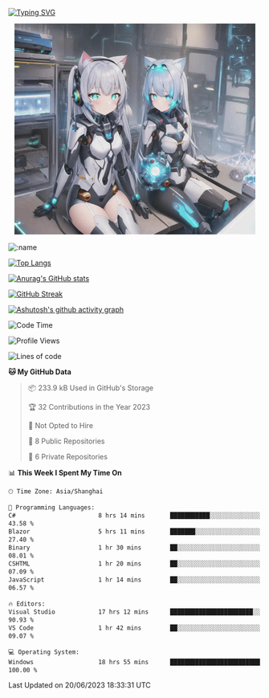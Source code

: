[![Typing SVG](https://readme-typing-svg.demolab.com?font=Fira+Code&pause=1000&color=F78FDE&width=435&lines=%E6%AC%A2%E8%BF%8E%E5%A4%A7%E4%BD%AC%E6%9D%A5%E8%AE%BF0v0)](https://git.io/typing-svg)


<p align="center">
  <a href="https://github.com/qq583044063qq"><img src="banner.png" alt="qq583044063qq Banner"></a>
</p>



![:name](https://count.getloli.com/get/@hk416?theme=rule34)

[![Top Langs](https://github-readme-stats.vercel.app/api/top-langs/?username=qq583044063qq&locale=cn&hide=javascript,html,css&theme=tokyonight)](https://github.com/anuraghazra/github-readme-stats)

[![Anurag's GitHub stats](https://github-readme-stats.vercel.app/api?username=qq583044063qq&count_private=true&show_icons=true&locale=cn&theme=tokyonight)](https://github.com/anuraghazra/github-readme-stats)

[![GitHub Streak](https://streak-stats.demolab.com/?user=qq583044063qq&locale=zh_Hans&theme=tokyonight)](https://git.io/streak-stats)

[![Ashutosh's github activity graph](https://github-readme-activity-graph.vercel.app/graph?username=qq583044063qq&theme=tokyo-night)](https://github.com/ashutosh00710/github-readme-activity-graph)

<!--START_SECTION:waka-->
![Code Time](http://img.shields.io/badge/Code%20Time-33%20hrs%2032%20mins-blue)

![Profile Views](http://img.shields.io/badge/Profile%20Views-5-blue)

![Lines of code](https://img.shields.io/badge/From%20Hello%20World%20I%27ve%20Written-904.7%20thousand%20lines%20of%20code-blue)

**🐱 My GitHub Data** 

> 📦 233.9 kB Used in GitHub's Storage 
 > 
> 🏆 32 Contributions in the Year 2023
 > 
> 🚫 Not Opted to Hire
 > 
> 📜 8 Public Repositories 
 > 
> 🔑 6 Private Repositories 
 > 
📊 **This Week I Spent My Time On** 

```text
🕑︎ Time Zone: Asia/Shanghai

💬 Programming Languages: 
C#                       8 hrs 14 mins       ███████████░░░░░░░░░░░░░░   43.58 % 
Blazor                   5 hrs 11 mins       ███████░░░░░░░░░░░░░░░░░░   27.40 % 
Binary                   1 hr 30 mins        ██░░░░░░░░░░░░░░░░░░░░░░░   08.01 % 
CSHTML                   1 hr 20 mins        ██░░░░░░░░░░░░░░░░░░░░░░░   07.09 % 
JavaScript               1 hr 14 mins        ██░░░░░░░░░░░░░░░░░░░░░░░   06.57 % 

🔥 Editors: 
Visual Studio            17 hrs 12 mins      ███████████████████████░░   90.93 % 
VS Code                  1 hr 42 mins        ██░░░░░░░░░░░░░░░░░░░░░░░   09.07 % 

💻 Operating System: 
Windows                  18 hrs 55 mins      █████████████████████████   100.00 % 
```


 Last Updated on 20/06/2023 18:33:31 UTC
<!--END_SECTION:waka-->
